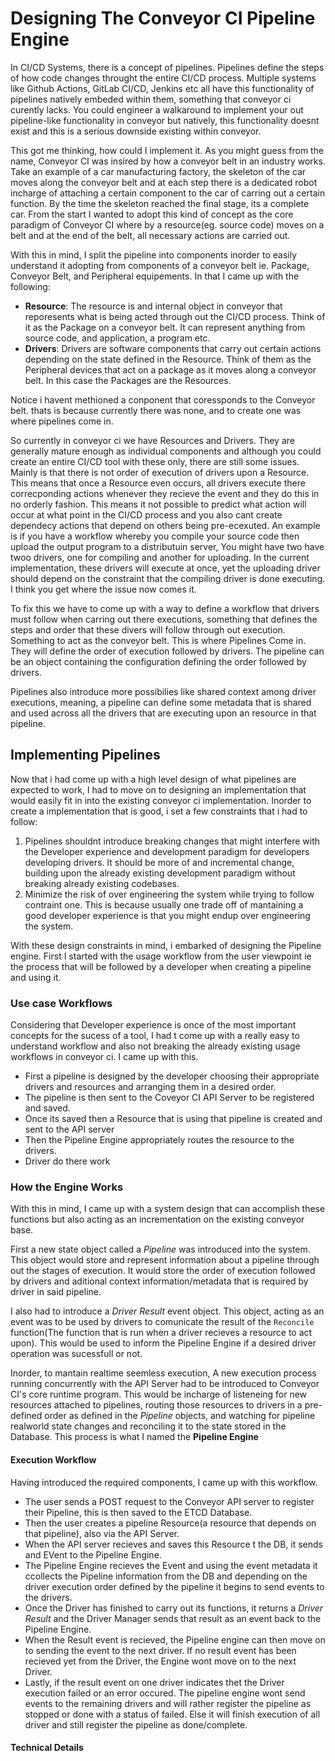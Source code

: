 # Designing The Conveyor CI Pipeline Engine

In CI/CD Systems, there is a concept of pipelines. Pipelines define the steps of how code changes throught the entire CI/CD process. Multiple systems like Github Actions, GitLab CI/CD, Jenkins etc all have this functionality of pipelines natively embeded within them, something that conveyor ci curently lacks. You could engineer a walkaround to implement your out pipeline-like functionality in conveyor but natively, this functionality doesnt exist and this is a serious downside existing within conveyor.

This got me thinking, how could I implement it. As you might guess from the name, Conveyor CI was insired by how a conveyor belt in an industry works. Take an example of a car manufacturing factory, the skeleton of the car moves along the conveyor belt and at each step there is a dedicated robot incharge of attaching a certain component to the car of carring out a certain function. By the time the skeleton reached the final stage, its a complete car. From the start I wanted to adopt this kind of concept as the core paradigm of Conveyor CI where by a resource(eg. source code) moves on a belt and at the end of the belt, all necessary actions are carried out.

With this in mind, I split the pipeline into components inorder to easily understand it adopting from components of a conveyor belt ie. Package, Conveyor Belt, and Peripheral equipements. In that I came up with the following:

- **Resource**: The resource is and internal object in conveyor that reporesents what is being acted through out the CI/CD process. Think of it as the Package on a conveyor belt. It can represent anything from source code, and application, a program etc.
- **Drivers**: Drivers are software components that carry out certain actions depending on the state defined in the Resource. Think of them as the Peripheral devices that act on a package as it moves along a conveyor belt. In this case the Packages are the Resources.

Notice i havent methioned a conponent that coressponds to the Conveyor belt. thats is because currently there was none, and to create one was where pipelines come in.

So currently in conveyor ci we have Resources and Drivers. They are generally mature enough as individual components and although you could create an entire CI/CD tool with these only, there are still some issues. Mainly is that there is not order of execution of drivers upon a Resource. This means that once a Resource even occurs, all drivers execute there correcponding actions whenever they recieve the event and they do this in no orderly fashion. This means it not possible to predict what action will occur at what point in the CI/CD process and you also cant create dependecy actions that depend on others being pre-ecexuted. An example is if you have a workflow whereby you compile your source code then upload the output program to a distributuin server, You might have two have twoo drivers, one for compiling and another for uploading. In the current implementation, these drivers will execute at once, yet the uploading driver should depend on the constraint that the compiling driver is done executing. I think you get where the issue now comes it.

To fix this we have to come up with a way to define a workflow that drivers must follow when carring out there executions, something that defines the steps and order that these divers will follow through out execution. Something to act as the conveyor belt. This is where Pipelines Come in. They will define the order of execution followed by drivers. The pipeline can be an object containing the configuration defining the order followed by drivers.

Pipelines also introduce more possibilies like shared context among driver executions, meaning, a pipeline can define some metadata that is shared and used across all the drivers that are executing upon an resource in that pipeline.

## Implementing Pipelines

Now that i had come up with a high level design of what pipelines are expected to work, I had to move on to designing an implementation that would easily fit in into the existing conveyor ci implementation. Inorder to create a implementation that is good, i set a few constraints that i had to follow:

1. Pipelines shouldnt introduce breaking changes that might interfere with the Developer experience and development paradigm for developers developing drivers. It should be more of and incremental change, building upon the already existing development paradigm without breaking already existing codebases.
2. Minimize the risk of over engineering the system while trying to follow contraint one. This is because usually one trade off of mantaining a good developer experience is that you might endup over engineering the system.

With these design constraints in mind, i embarked of designing the Pipeline engine. First I started with the usage workflow from the user viewpoint ie the process that will be followed by a developer when creating a pipeline and using it.

### Use case Workflows

Considering that Developer experience is once of the most important concepts for the sucess of a tool, I had t come up with a really easy to understand workflow and also not breaking the already existing usage workflows in conveyor ci. I came up with this.

- First a pipeline is designed by the developer choosing their appropriate drivers and resources and arranging them in a desired order.
- The pipeline is then sent to the Coveyor CI API Server to be registered and saved.
- Once its saved then a Resource that is using that pipeline is created and sent to the API server
- Then the Pipeline Engine appropriately routes the resource to the drivers.
- Driver do there work

### How the Engine Works

With this in mind, I came up with a system design that can accomplish these functions but also acting as an incrementation on the existing conveyor base.

First a new state object called a *Pipeline* was introduced into the system. This object would store and represent information about a pipeline through out the stages of execution. It would store the order of execution followed by drivers and aditional context information/metadata that is required by driver in said pipeline.

I also had to introduce a *Driver Result* event object. This object, acting as an event was to be used by drivers to comunicate the result of the `Reconcile` function(The function that is run when a driver recieves a resource to act upon). This would be used to inform the Pipeline Engine if a desired driver operation was sucessfull or not.

Inorder, to mantain realtime seemless execution, A new execution process running concurrently with the API Server had to be introduced to Conveyor CI's core runtime program. This would be incharge of listeneing for new resources attached to pipelines, routing those resources to drivers in a pre-defined order as defined in the *Pipeline* objects, and watching for pipeline realworld state changes and reconciling it to the state stored in the Database. This process is what I named the **Pipeline Engine**

#### Execution Workflow

Having introduced the required components, I came up with this workflow.

- The user sends a POST request to the Conveyor API server to register their Pipeline, this is then saved to the ETCD Database.
- Then the user creates a pipeline Resource(a resource that depends on that pipeline), also via the API Server.
- When the API server recieves and saves this Resource t the DB, it sends and EVent to the Pipeline Engine.
- The Pipeline Engine recieves the Event and using the event metadata it ccollects the Pipeline information from the DB and depending on the driver execution order defined by the pipeline it begins to send events to the drivers.
- Once the Driver has finished to carry out its functions, it returns a *Driver Result* and the Driver Manager sends that result as an event back to the Pipeline Engine.
- When the Result event is recieved, the Pipeline engine can then move on to sending the event to the next driver. If no result event has been recieved yet from the Driver, the Engine wont move on to the next Driver.
- Lastly, if the result event on one driver indicates thet the Driver execution failed or an error occured. The pipeline engine wont send events to the remaining drivers and will rather register the pipeline as stopped or done with a status of failed. Else it will finish execution of all driver and still register the pipeline as done/complete.

#### Technical Details

